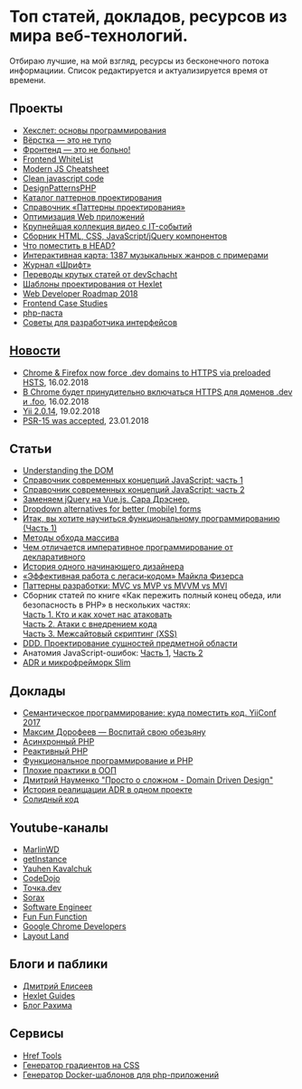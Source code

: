 
<h1>Топ статей, докладов, ресурсов из мира веб-технологий.</h1>
<p>Отбираю лучшие, на мой взгляд, ресурсы из бесконечного потока информациии. Список редактируется и актуализируется время от времени.</p>

<h2>Проекты</h2>
<ul>
  <li><a href="http://code-basics.ru/" target="_blank">Хекслет: основы программирования</a></li>
  <li><a href="http://webmasters.teamdev.com/" target="_blank">Вёрстка — это не тупо</a></li>
  <li><a href="https://bespoyasov.ru/front-not-pain/" target="_blank">Фронтенд — это не больно!</a></li>
  <li><a href="https://github.com/melnik909/frontend-whitelist" target="_blank">Frontend WhiteList</a></li>
  <li><a href="https://mbeaudru.github.io/modern-js-cheatsheet/" target="_blank">Modern JS Cheatsheet</a></li>
  <li><a href="http://amp.gs/1BoQ" target="_blank">Clean javascript code</a></li>
  <li><a href="http://designpatternsphp.readthedocs.io/ru/latest/" target="_blank">DesignPatternsPHP</a></li>
  <li><a href="https://refactoring.guru/ru/design-patterns/catalog" target="_blank">Каталог паттернов проектирования</a></li>
  <li><a href="http://design-pattern.ru/patterns/data-transfer-object.html" target="_blank">Справочник «Паттерны проектирования»</a></li>
  <li><a href="https://ruhighload.com" target="_blank">Оптимизация Web приложений</a></li>
  <li><a href="https://devtube.ru/" target="_blank">Крупнейшая коллекция видео с IT-событий</a></li>
  <li><a href="http://nisnom.com/" target="_blank">Сборник HTML, CSS, JavaScript/jQuery компонентов</a></li>
  <li><a href="https://gethead.info" target="_blank">Что поместить в HEAD?</a></li>
  <li><a href="http://everynoise.com" target="_blank">Интерактивная карта: 1387 музыкальных жанров с примерами</a></li>
  <li><a href="https://typejournal.ru/" target="_blank">Журнал «Шрифт»</a></li>
  <li><a href="https://github.com/devSchacht/translations/" target="_blank">Переводы крутых статей от devSchacht</a></li>
  <li><a href="https://github.com/Hexlet/patterns" target="_blank">Шаблоны проектирования от Hexlet</a></li>
  <li><a href="https://github.com/kamranahmedse/developer-roadmap" target="_blank">Web Developer Roadmap 2018</a></li>
  <li><a href="https://github.com/andrew--r/frontend-case-studies" target="_blank">Frontend Case Studies</a></li>
  <li><a href="https://github.com/codedokode/pasta/blob/master/README.md" target="_blank">php-паста</a></li>
  <li><a href="https://github.com/andrew--r/ui-developer-tips" target="_blank">Советы для разработчика интерфейсов</li>
    
</ul>

<h2>Новости</h2>
<ul>
  <li><a href="https://ma.ttias.be/chrome-force-dev-domains-https-via-preloaded-hsts/" target="_blank">Chrome & Firefox now force .dev domains to HTTPS via preloaded HSTS</a>, 16.02.2018</li>
  <li><a href="https://www.opennet.ru/opennews/art.shtml?num=47258" target="_blank">В Chrome будет принудительно включаться HTTPS для доменов .dev и .foo</a>, 16.02.2018</li>
  <li><a href="https://habrahabr.ru/post/349408/" target="_blank">Yii 2.0.14</a>, 19.02.2018</li>
  <li><a href="https://github.com/php-fig/fig-standards/blob/master/accepted/PSR-15-request-handlers.md" target="_blank">PSR-15 was accepted</a>, 23.01.2018</li>  
  
</ul>

<h2>Статьи</h2>
<ul>
  <li><a href="https://www.digitalocean.com/community/tutorial_series/understanding-the-dom-document-object-model" target="_blank">Understanding the DOM</a></li>
  <li><a href="https://medium.com/devschacht/glossary-of-modern-javascript-concepts-1198b24e8f56" target="_blank">Справочник современных концепций JavaScript: часть 1</a></li>
  <li><a href="https://medium.com/devschacht/%D1%81%D0%BF%D1%80%D0%B0%D0%B2%D0%BE%D1%87%D0%BD%D0%B8%D0%BA-%D1%81%D0%BE%D0%B2%D1%80%D0%B5%D0%BC%D0%B5%D0%BD%D0%BD%D1%8B%D1%85-%D0%BA%D0%BE%D0%BD%D1%86%D0%B5%D0%BF%D1%86%D0%B8%D0%B9-javascript-%D1%87%D0%B0%D1%81%D1%82%D1%8C-2-8ecf07f3f36a" target="_blank">Справочник современных концепций JavaScript: часть 2</a></li>
  <li><a href="https://www.smashingmagazine.com/2018/02/jquery-vue-javascript/" target="_blank">Заменяем jQuery на Vue.js. Сара Дрэснер.</a></li>
  <li><a href="https://medium.com/@kollinz/dropdown-alternatives-for-better-mobile-forms-53e40d641b53" target="_blank">Dropdown alternatives for better (mobile) forms</a></li>
  <li><a href="https://medium.com/devschacht/charles-scalfani-so-you-want-to-be-a-functional-programmer-part-1-6ef98e90d58d" target="_blank">Итак, вы хотите научиться функциональному программированию (Часть 1)</a></li>
  <li><a href="https://medium.com/devschacht/jordan-harband-array-iteration-methods-summarized-52c1e759b9bc" target="_blank">Методы обхода массива</a></li>
  <li><a href="https://habrahabr.ru/post/324688/" target="_blank">Чем отличается императивное программирование от декларативного</a></li>
  <li><a href="http://mosink.ru/blog/all/the-story-of-a-beginner-designer/" target="_blank">История одного начинающего дизайнера</a></li>
  <li><a href="https://bespoyasov.ru/blog/working-effectively-with-legacy-code/" target="_blank">«Эффективная работа с легаси‑кодом» Майкла Физерса</a></li>
  <li><a href="https://habrahabr.ru/post/344184/" target="_blank">Паттерны разработки: MVC vs MVP vs MVVM vs MVI</a></li>
  <li>Сборник статей по книге «Как пережить полный конец обеда, или безопасность в PHP» в нескольких частях:<br>
    <a href="https://habrahabr.ru/company/mailru/blog/310726/" target="_blank">Часть 1. Кто и как хочет нас атаковать</a><br>
    <a href="https://habrahabr.ru/company/mailru/blog/352440/" target="_blank">Часть 2. Атаки с внедрением кода</a><br>
    <a href="https://habrahabr.ru/company/mailru/blog/352442/" target="_blank">Часть 3. Межсайтовый скриптинг (XSS)</a><br>
  </li>
  <li><a href="http://www.elisdn.ru/blog/104/domain-entities-modelling" target="_blank">DDD. Проектирование сущностей предметной области</a></li>
  <li>Анатомия JavaScript-ошибок: <a href="https://blog.bugsnag.com/source-maps/">Часть 1</a>, <a href="https://blog.bugsnag.com/anatomy-of-a-javascript-error">Часть 2</a></li>
  <li><a href="https://slimframework.ru/cookbook/action-domain-responder">ADR и микрофрейморк Slim</a></li>
</ul>

<h2>Доклады</h2>
<ul>
  <li><a href="https://www.youtube.com/watch?v=58BpEJAplsM">Семантическое программирование: куда поместить код. YiiConf 2017</a></li>
  <li><a href="https://www.youtube.com/watch?v=DukfcM24tgk&index=20&list=LLvPdIxe9ZhDJyXEWsNVgBcw&t=0s">Максим Дорофеев — Воспитай свою обезьяну</a></li>
  <li><a href="https://www.youtube.com/watch?v=n6Iasl6bx4M&t=0s&list=FLvPdIxe9ZhDJyXEWsNVgBcw&index=14">Асинхронный PHP</a></li>
  <li><a href="https://www.youtube.com/watch?v=39TUy0XiNqQ">Реактивный PHP</a></li>
  <li><a href="https://www.youtube.com/watch?v=ZAxkFJC1wsg">Функциональное программирование и PHP</a></li>
  <li><a href="https://www.youtube.com/watch?v=rrSLvFoEhLI">Плохие практики в ООП</a></li>
  <li><a href="https://www.youtube.com/watch?v=7HXIrEsmlzM">Дмитрий Науменко "Просто о сложном - Domain Driven Design"</a></li>
  <li><a href="https://www.youtube.com/watch?v=8NF7TKWpP_s">История реалищации ADR в одном проекте </a></li>
  <li><a href="https://www.youtube.com/watch?v=pu0EXQvoaCc">Солидный код</a></li>
</ul>

<h2>Youtube-каналы</h2>
<ul>
  <li><a href="https://www.youtube.com/user/ToBeCloser007/featured" target="_blank">MarlinWD</a></li>
  <li><a href="https://www.youtube.com/channel/UCEBHlT_L1ME6e9ixaRPp0wg" target="_blank">getInstance</a></li>
  <li><a href="https://www.youtube.com/channel/UCE9ODjNIkOHrnSdkYWLfYhg/featured" target="_blank">Yauhen Kavalchuk</a></li>
  <li><a href="https://www.youtube.com/channel/UCY10FZglXJ8RL3xB04VpykQ" target="_blank">CodeDojo</a></li>
  <li><a href="https://www.youtube.com/channel/UCzgtMBarT8AvsGc-Y_8Qexw" target="_blank">Точка.dev</a></li>
  <li><a href="https://www.youtube.com/channel/UCdnFX7mzgup9moXG2fULOog" target="_blank">Sorax</a></li>
  <li><a href="https://www.youtube.com/channel/UCe_TcJarfs-HKy3NySy8Kng/featured" target="_blank">Software Engineer</a></li>
  <li><a href="https://www.youtube.com/channel/UCO1cgjhGzsSYb1rsB4bFe4Q" target="_blank">Fun Fun Function</a></li>
  <li><a href="https://www.youtube.com/channel/UCnUYZLuoy1rq1aVMwx4aTzw" target="_blank">Google Chrome Developers</a></li>
  <li><a href="https://www.youtube.com/channel/UC7TizprGknbDalbHplROtag" target="_blank">Layout Land</a></li>
  
</ul>

<h2>Блоги и паблики</h2>
<ul>
  <li><a href="http://www.elisdn.ru/" target="_blank">Дмитрий Елисеев</a></li>
  <li><a href="http://guides.hexlet.io/" target="_blank">Hexlet Guides</a></li>
  <li><a href="https://rakh.im/" target="_blank">Блог Рахима</a></li>
  
</ul>

<h2>Сервисы</h2>
<ul>
  <li><a href="https://hreftools.com/" target="_blank">Href Tools</a></li>
  <li><a href="http://ourownthing.co.uk/gradpad.html?utm_source=twitter.com&utm_medium=social&utm_campaign=krutoy-vizualnyy-generator-gradientov-n&utm_content=16722558" target="_blank">Генератор градиентов на CSS</a></li>
  <li><a href="https://phpdocker.io/generator" target="_blank">Генератор Docker-шаблонов для php-приложений</a></li>
  
</ul>
